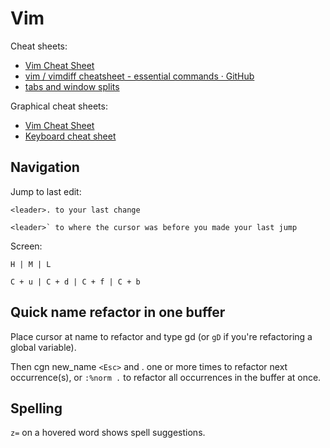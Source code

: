 # Vim

Cheat sheets:

- [Vim Cheat Sheet](https://vim.rtorr.com/)
- [vim / vimdiff cheatsheet - essential commands · GitHub](https://gist.github.com/azadkuh/5d223d46a8c269dadfe4)
- [tabs and window splits](https://gist.github.com/Starefossen/5957088)

Graphical cheat sheets:

- [Vim Cheat Sheet](https://i.imgur.com/YLInLlY.png)
- [Keyboard cheat sheet](https://helloacm.com/wp-content/uploads/2015/09/vi-vim-cheat-sheet.jpg)

## Navigation

Jump to last edit:

```
<leader>. to your last change

<leader>` to where the cursor was before you made your last jump
```

Screen:

```
H | M | L

C + u | C + d | C + f | C + b
```

## Quick name refactor in one buffer

Place cursor at name to refactor and type gd (or `gD` if you're refactoring a global variable).

Then cgn new_name `<Esc>` and . one or more times to refactor next occurrence(s), or `:%norm .` to refactor all
occurrences in the buffer at once.

## Spelling

`z=` on a hovered word shows spell suggestions.
